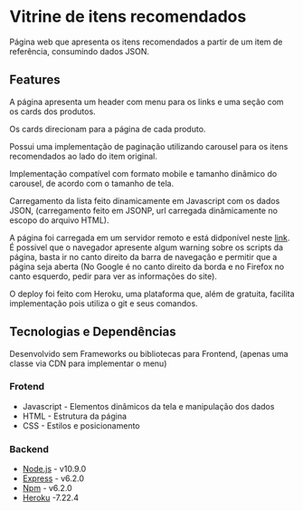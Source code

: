 # Vitrine de itens recomendados

Página web que apresenta os itens recomendados a partir de um item de referência, consumindo dados JSON.

## Features

A página apresenta um header com menu para os links e uma seção com os cards dos produtos.

Os cards direcionam para a página de cada produto.

Possui uma implementação de paginação utilizando carousel para os itens recomendados ao lado do item original.

Implementação compatível com formato mobile e tamanho dinâmico do carousel, de acordo com o tamanho de tela.

Carregamento da lista feito dinamicamente em Javascript com os dados JSON, (carregamento feito em JSONP, url carregada dinâmicamente no escopo do arquivo HTML).

A página foi carregada em um servidor remoto e está didponível neste [link](https://vitrine-de-produtos.herokuapp.com). É possivel que o navegador apresente algum warning sobre os scripts da página, basta ir no canto direito da barra de navegação e permitir que a página seja aberta (No Google é no canto direito da borda e no Firefox no canto esquerdo, pedir para ver as informações do site). 

O deploy foi feito com Heroku, uma plataforma que, além de gratuita, facilita implementação pois utiliza o git e seus comandos. 


## Tecnologias e Dependências

Desenvolvido sem Frameworks ou bibliotecas para Frontend, (apenas uma classe via CDN para implementar o menu) 


### Frotend

- Javascript - Elementos dinâmicos da tela e manipulação dos dados
- HTML - Estrutura da página
- CSS - Estilos e posicionamento


### Backend

- [Node.js](https://nodejs.org/en/) - v10.9.0
- [Express](https://expressjs.com/pt-br/) - v6.2.0
- [Npm](https://www.npmjs.com/) - v6.2.0
- [Heroku](https://dashboard.heroku.com/) -7.22.4
